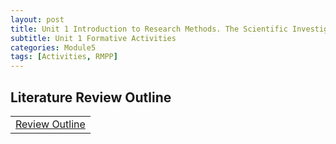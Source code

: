 ```yaml
---
layout: post
title: Unit 1 Introduction to Research Methods. The Scientific Investigation and Ethics in Computing
subtitle: Unit 1 Formative Activities
categories: Module5
tags: [Activities, RMPP]
---
```

<html lang="en">



<body>



<h2>Literature Review Outline</h2>


<table>
    <tr>
       <td> <a href="../../../../artefacts/RMPP_Unit04-LiteratureReview_Outline.pdf" target="_blank" class="button large"> Review Outline</a></td> 
    </tr>
</table>


</html>


